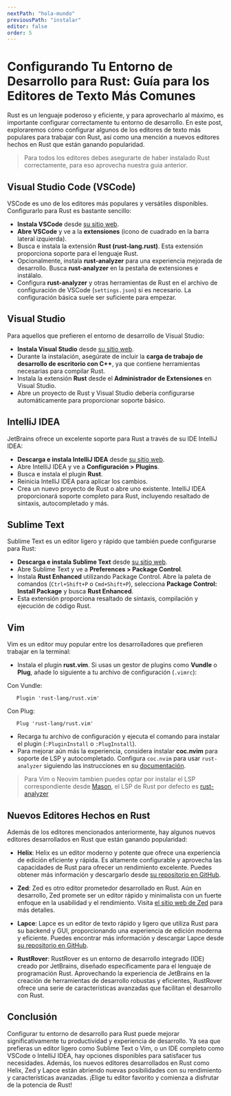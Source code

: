 ```yaml
---
nextPath: "hola-mundo"
previousPath: "instalar"
editor: false
order: 5
---
```


# Configurando Tu Entorno de Desarrollo para Rust: Guía para los Editores de Texto Más Comunes

Rust es un lenguaje poderoso y eficiente, y para aprovecharlo al máximo, es importante configurar correctamente tu entorno de desarrollo. En este post, exploraremos cómo configurar algunos de los editores de texto más populares para trabajar con Rust, así como una mención a nuevos editores hechos en Rust que están ganando popularidad.

> Para todos los editores debes asegurarte de haber instalado Rust correctamente, para eso aprovecha nuestra guia anterior.

## Visual Studio Code (VSCode)

VSCode es uno de los editores más populares y versátiles disponibles. Configurarlo para Rust es bastante sencillo:

- **Instala VSCode** desde [su sitio web](https://code.visualstudio.com/).
- **Abre VSCode** y ve a la **extensiones** (icono de cuadrado en la barra lateral izquierda).
- Busca e instala la extensión **Rust (rust-lang.rust)**. Esta extensión proporciona soporte para el lenguaje Rust.
- Opcionalmente, instala **rust-analyzer** para una experiencia mejorada de desarrollo. Busca **rust-analyzer** en la pestaña de extensiones e instálalo.
- Configura **rust-analyzer** y otras herramientas de Rust en el archivo de configuración de VSCode (`settings.json`) si es necesario. La configuración básica suele ser suficiente para empezar.

## Visual Studio

Para aquellos que prefieren el entorno de desarrollo de Visual Studio:

- **Instala Visual Studio** desde [su sitio web](https://visualstudio.microsoft.com/).
- Durante la instalación, asegúrate de incluir la **carga de trabajo de desarrollo de escritorio con C++**, ya que contiene herramientas necesarias para compilar Rust.
- Instala la extensión **Rust** desde el **Administrador de Extensiones** en Visual Studio.
- Abre un proyecto de Rust y Visual Studio debería configurarse automáticamente para proporcionar soporte básico.

## IntelliJ IDEA

JetBrains ofrece un excelente soporte para Rust a través de su IDE IntelliJ IDEA:

- **Descarga e instala IntelliJ IDEA** desde [su sitio web](https://www.jetbrains.com/idea/).
- Abre IntelliJ IDEA y ve a **Configuración > Plugins**.
- Busca e instala el plugin **Rust**.
- Reinicia IntelliJ IDEA para aplicar los cambios.
- Crea un nuevo proyecto de Rust o abre uno existente. IntelliJ IDEA proporcionará soporte completo para Rust, incluyendo resaltado de sintaxis, autocompletado y más.

## Sublime Text

Sublime Text es un editor ligero y rápido que también puede configurarse para Rust:

- **Descarga e instala Sublime Text** desde [su sitio web](https://www.sublimetext.com/).
- Abre Sublime Text y ve a **Preferences > Package Control**.
- Instala **Rust Enhanced** utilizando Package Control. Abre la paleta de comandos (`Ctrl+Shift+P` o `Cmd+Shift+P`), selecciona **Package Control: Install Package** y busca **Rust Enhanced**.
- Esta extensión proporciona resaltado de sintaxis, compilación y ejecución de código Rust.

## Vim

Vim es un editor muy popular entre los desarrolladores que prefieren trabajar en la terminal:

- Instala el plugin **rust.vim**. Si usas un gestor de plugins como **Vundle** o **Plug**, añade lo siguiente a tu archivo de configuración (`.vimrc`):

Con Vundle:

```vim [.vimrc]
   Plugin 'rust-lang/rust.vim'
```

   Con Plug:
```vim [.vimrc]
   Plug 'rust-lang/rust.vim'
```

- Recarga tu archivo de configuración y ejecuta el comando para instalar el plugin (`:PluginInstall` o `:PlugInstall`).
- Para mejorar aún más la experiencia, considera instalar **coc.nvim** para soporte de LSP y autocompletado. Configura `coc.nvim` para usar `rust-analyzer` siguiendo las instrucciones en su [documentación](https://github.com/neoclide/coc.nvim).

> Para Vim o Neovim tambien puedes optar por instalar el LSP correspondiente desde [Mason](https://github.com/williamboman/mason.nvim), el LSP de Rust por defecto es [rust-analyzer](https://github.com/neovim/nvim-lspconfig/blob/master/doc/server_configurations.md#rust_analyzer)

## Nuevos Editores Hechos en Rust

Además de los editores mencionados anteriormente, hay algunos nuevos editores desarrollados en Rust que están ganando popularidad:

- **Helix**: Helix es un editor moderno y potente que ofrece una experiencia de edición eficiente y rápida. Es altamente configurable y aprovecha las capacidades de Rust para ofrecer un rendimiento excelente. Puedes obtener más información y descargarlo desde [su repositorio en GitHub](https://github.com/helix-editor/helix).

- **Zed**: Zed es otro editor prometedor desarrollado en Rust. Aún en desarrollo, Zed promete ser un editor rápido y minimalista con un fuerte enfoque en la usabilidad y el rendimiento. Visita [el sitio web de Zed](https://zed.dev/) para más detalles.

- **Lapce**: Lapce es un editor de texto rápido y ligero que utiliza Rust para su backend y GUI, proporcionando una experiencia de edición moderna y eficiente. Puedes encontrar más información y descargar Lapce desde [su repositorio en GitHub](https://github.com/lapce/lapce).

- **RustRover**: RustRover es un entorno de desarrollo integrado (IDE) creado por JetBrains, diseñado específicamente para el lenguaje de programación Rust. Aprovechando la experiencia de JetBrains en la creación de herramientas de desarrollo robustas y eficientes, RustRover ofrece una serie de características avanzadas que facilitan el desarrollo con Rust.

## Conclusión

Configurar tu entorno de desarrollo para Rust puede mejorar significativamente tu productividad y experiencia de desarrollo. Ya sea que prefieras un editor ligero como Sublime Text o Vim, o un IDE completo como VSCode o IntelliJ IDEA, hay opciones disponibles para satisfacer tus necesidades. Además, los nuevos editores desarrollados en Rust como Helix, Zed y Lapce están abriendo nuevas posibilidades con su rendimiento y características avanzadas. ¡Elige tu editor favorito y comienza a disfrutar de la potencia de Rust!
